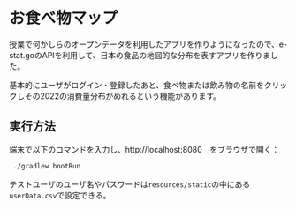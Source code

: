 # お食べ物マップ

授業で何かしらのオープンデータを利用したアプリを作りようになったので、e-stat.goのAPIを利用して、日本の食品の地図的な分布を表すアプリを作りました。

基本的にユーザがログイン・登録したあと、食べ物または飲み物の名前をクリックしその2022の消費量分布がめれるという機能があります。

## 実行方法

端末で以下のコマンドを入力し、http://localhost:8080　をブラウザで開く：

```bash
 ./gradlew bootRun
```

テストユーザのユーザ名やパスワードは`resources/static`の中にある`userData.csv`で設定できる。
